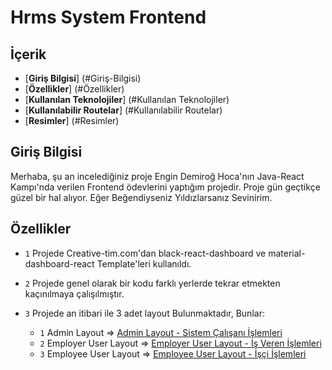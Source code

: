 # Hrms System Frontend
## İçerik
* [**Giriş Bilgisi**] (#Giriş-Bilgisi)
* [**Özellikler**] (#Özellikler)
* [**Kullanılan Teknolojiler**] (#Kullanılan Teknolojiler)
* [**Kullanılabilir Routelar**] (#Kullanılabilir Routelar)
* [**Resimler**] (#Resimler)

 ## Giriş Bilgisi
 Merhaba, şu an incelediğiniz proje Engin Demiroğ Hoca'nın Java-React Kampı'nda verilen Frontend ödevlerini yaptığım projedir. Proje gün geçtikçe güzel bir hal alıyor. 
 Eğer Beğendiyseniz Yıldızlarsanız Sevinirim.


## Özellikler
  * `1` Projede Creative-tim.com'dan black-react-dashboard ve material-dashboard-react Template'leri kullanıldı.

  * `2` Projede genel olarak bir kodu farklı yerlerde tekrar etmekten kaçınılmaya çalışılmıştır.

  * `3` Projede an itibari ile 3 adet layout Bulunmaktadır, Bunlar:
      * `1` Admin Layout => <a href="https://github.com/fmutlu68/hrmsSystemUI/blob/master/src/layouts/Admin.js">Admin Layout - Sistem Çalışanı İşlemleri</a>
      * `2` Employer User Layout => <a href="https://github.com/fmutlu68/hrmsSystemUI/blob/master/src/layouts/EmployerUser.js">Employer User Layout - İş Veren İşlemleri</a>
      * `3` Employee User Layout => <a href="https://github.com/fmutlu68/hrmsSystemUI/blob/master/src/layouts/EmployeeUser.js">Employee User Layout - İşçi İşlemleri</a>

